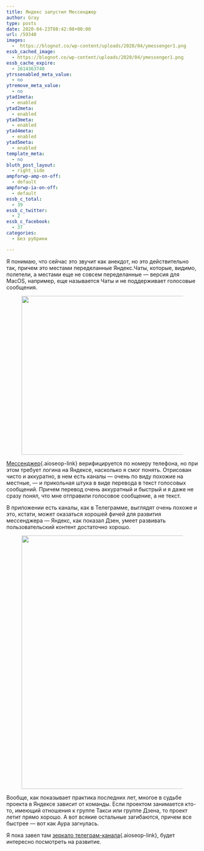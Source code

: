 ```yaml
---
title: Яндекс запустил Мессенджер
author: Gray
type: posts
date: 2020-04-23T08:42:08+00:00
url: /59340
images:
  -  https://blognot.co/wp-content/uploads/2020/04/ymessenger1.png
essb_cached_image:
  - https://blognot.co/wp-content/uploads/2020/04/ymessenger1.png
essb_cache_expire:
  - 1614363740
ytrssenabled_meta_value:
  - no
ytremove_meta_value:
  - no
ytad1meta:
  - enabled
ytad2meta:
  - enabled
ytad3meta:
  - enabled
ytad4meta:
  - enabled
ytad5meta:
  - enabled
template_meta:
  - no
bluth_post_layout:
  - right_side
ampforwp-amp-on-off:
  - default
ampforwp-ia-on-off:
  - default
essb_c_total:
  - 39
essb_c_twitter:
  - 2
essb_c_facebook:
  - 37
categories:
  - Без рубрики

---
```








Я понимаю, что сейчас это звучит как анекдот, но это действительно так, причем это местами переделанные Яндекс.Чаты, которые, видимо, полетели, а местами еще не совсем переделанные — версия для MacOS, например, еще называется Чаты и не поддерживает голосовые сообщения.

<div class="wp-block-image">
  <figure class="aligncenter size-large"><img data-attachment-id="59343" data-permalink="https://blognot.co/59340/ymessenger1" data-orig-file="https://i0.wp.com/blognot.co/wp-content/uploads/2020/04/ymessenger1.png?fit=1000%2C563&ssl=1" data-orig-size="1000,563" data-comments-opened="1" data-image-meta="{&quot;aperture&quot;:&quot;0&quot;,&quot;credit&quot;:&quot;&quot;,&quot;camera&quot;:&quot;&quot;,&quot;caption&quot;:&quot;&quot;,&quot;created_timestamp&quot;:&quot;0&quot;,&quot;copyright&quot;:&quot;&quot;,&quot;focal_length&quot;:&quot;0&quot;,&quot;iso&quot;:&quot;0&quot;,&quot;shutter_speed&quot;:&quot;0&quot;,&quot;title&quot;:&quot;&quot;,&quot;orientation&quot;:&quot;0&quot;}" data-image-title="ymessenger1" data-image-description="" data-medium-file="https://i0.wp.com/blognot.co/wp-content/uploads/2020/04/ymessenger1.png?fit=300%2C169&ssl=1" data-large-file="https://i0.wp.com/blognot.co/wp-content/uploads/2020/04/ymessenger1.png?fit=740%2C417&ssl=1" width="740" height="417" src="https://i0.wp.com/blognot.co/wp-content/uploads/2020/04/ymessenger1.png?resize=740%2C417&#038;ssl=1" alt="" class="wp-image-59343" srcset="https://i0.wp.com/blognot.co/wp-content/uploads/2020/04/ymessenger1.png?w=1000&ssl=1 1000w, https://i0.wp.com/blognot.co/wp-content/uploads/2020/04/ymessenger1.png?resize=300%2C169&ssl=1 300w, https://i0.wp.com/blognot.co/wp-content/uploads/2020/04/ymessenger1.png?resize=768%2C432&ssl=1 768w, https://i0.wp.com/blognot.co/wp-content/uploads/2020/04/ymessenger1.png?resize=700%2C394&ssl=1 700w, https://i0.wp.com/blognot.co/wp-content/uploads/2020/04/ymessenger1.png?resize=800%2C450&ssl=1 800w, https://i0.wp.com/blognot.co/wp-content/uploads/2020/04/ymessenger1.png?w=1200&ssl=1 1200w" sizes="(max-width: 740px) 100vw, 740px" data-recalc-dims="1" /></figure>


[Мессенджер][1]{.aioseop-link} верифицируется по номеру телефона, но при этом требует логина на Яндексе, насколько я смог понять. Отрисован чисто и аккуратно, в нем есть каналы — очень по виду похожие на местные, — и прикольная штука в виде перевода в текст голосовых сообщений. Причем перевод очень аккуратный и быстрый и я даже не сразу понял, что мне отправили голосовое сообщение, а не текст.

В приложении есть каналы, как в Телеграмме, выглядят очень похоже и это, кстати, может оказаться хорошей фичей для развития мессенджера — Яндекс, как показал Дзен, умеет развивать пользовательский контент достаточно хорошо.<figure class="wp-block-image size-large">

<img data-attachment-id="59344" data-permalink="https://blognot.co/59340/%d1%81%d0%bd%d0%b8%d0%bc%d0%be%d0%ba-%d1%8d%d0%ba%d1%80%d0%b0%d0%bd%d0%b0-2020-04-23-%d0%b2-11-38-41" data-orig-file="https://i1.wp.com/blognot.co/wp-content/uploads/2020/04/Снимок-экрана-2020-04-23-в-11.38.41.png?fit=1274%2C665&ssl=1" data-orig-size="1274,665" data-comments-opened="1" data-image-meta="{&quot;aperture&quot;:&quot;0&quot;,&quot;credit&quot;:&quot;&quot;,&quot;camera&quot;:&quot;&quot;,&quot;caption&quot;:&quot;&quot;,&quot;created_timestamp&quot;:&quot;0&quot;,&quot;copyright&quot;:&quot;&quot;,&quot;focal_length&quot;:&quot;0&quot;,&quot;iso&quot;:&quot;0&quot;,&quot;shutter_speed&quot;:&quot;0&quot;,&quot;title&quot;:&quot;&quot;,&quot;orientation&quot;:&quot;0&quot;}" data-image-title="Снимок-экрана-2020-04-23-в-11.38.41" data-image-description="" data-medium-file="https://i1.wp.com/blognot.co/wp-content/uploads/2020/04/Снимок-экрана-2020-04-23-в-11.38.41.png?fit=300%2C157&ssl=1" data-large-file="https://i1.wp.com/blognot.co/wp-content/uploads/2020/04/Снимок-экрана-2020-04-23-в-11.38.41.png?fit=740%2C387&ssl=1" width="1274" height="665" src="https://i1.wp.com/blognot.co/wp-content/uploads/2020/04/Снимок-экрана-2020-04-23-в-11.38.41.png?fit=740%2C387&ssl=1" alt="" class="wp-image-59344" srcset="https://i1.wp.com/blognot.co/wp-content/uploads/2020/04/Снимок-экрана-2020-04-23-в-11.38.41.png?w=1274&ssl=1 1274w, https://i1.wp.com/blognot.co/wp-content/uploads/2020/04/Снимок-экрана-2020-04-23-в-11.38.41.png?resize=300%2C157&ssl=1 300w, https://i1.wp.com/blognot.co/wp-content/uploads/2020/04/Снимок-экрана-2020-04-23-в-11.38.41.png?resize=1024%2C535&ssl=1 1024w, https://i1.wp.com/blognot.co/wp-content/uploads/2020/04/Снимок-экрана-2020-04-23-в-11.38.41.png?resize=768%2C401&ssl=1 768w, https://i1.wp.com/blognot.co/wp-content/uploads/2020/04/Снимок-экрана-2020-04-23-в-11.38.41.png?resize=700%2C365&ssl=1 700w, https://i1.wp.com/blognot.co/wp-content/uploads/2020/04/Снимок-экрана-2020-04-23-в-11.38.41.png?resize=800%2C418&ssl=1 800w" sizes="(max-width: 740px) 100vw, 740px" /> </figure> 

Вообще, как показывает практика последних лет, многое в судьбе проекта в Яндексе зависит от команды. Если проектом занимается кто-то, имеющий отношения к группе Такси или группе Дзена, то проект летит прямо хорошо. А вот всякие остальные загибаются, причем все быстрее — вот как Аура загнулась.

Я пока завел там [зеркало телеграм-канала][2]{.aioseop-link}, будет интересно посмотреть на развитие.

 [1]: https://yandex.ru/messenger
 [2]: https://yandex.ru/chat#/join/4c8e16c9-537a-4602-986b-a8c5c75f4997